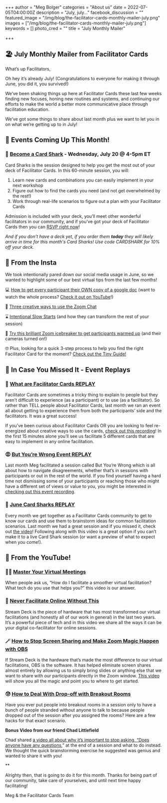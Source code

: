 +++
author = "Meg Bolger"
categories = "About us"
date = 2022-07-05T04:00:00Z
description = "July, july..."
facebook_discussion = ""
featured_image = "/img/blog/the-facilitator-cards-monthly-mailer-july.png"
images = ["/img/blog/the-facilitator-cards-monthly-mailer-july.png"]
keywords = []
photo_cred = ""
title = "July Monthly Mailer"

+++
## 🏖 **July Monthly Mailer from Facilitator Cards**

What’s up Facilitators,

Oh hey it’s already July! (Congratulations to everyone for making it through June, you did it, you survived!)

We’ve been shaking things up here at Facilitator Cards these last few weeks finding new focuses, honing new routines and systems, and continuing our efforts to make the world a better more communicative place through facilitation education.

We’ve got some things to share about last month plus we want to let you in on what we’re getting up to in July!

## **📆 Events Coming Up This Month!**

### **🦈** [**Become a Card Shark**](https://lu.ma/cardsharks) **- Wednesday, July 20 @ 4-5pm ET**

Card Sharks is the session designed to help you get the most out of your deck of Facilitator Cards. In this 60-minute session, you will:

1. Learn new cards and combinations you can easily implement in your next workshop
2. Figure out how to find the cards you need (and not get overwhelmed by the rest!)
3. Work through real-life scenarios to figure out a plan with your Facilitator Cards

Admission is included with your deck, you’ll meet other wonderful facilitators in our community, and if you’ve got your deck of Facilitator Cards then you can [RSVP right now](https://lu.ma/cardsharks)!

_And if you don’t have a deck yet, if you order them **today** they will likely arrive in time for this month's Card Sharks! Use code CARDSHARK for 10% off your deck._

## **📸 From the Insta**

We took intentionally pared down our social media usage in June, so we wanted to highlight some of our best virtual tips from the last few months!

💻 [How to get every participant their OWN copy of a google doc](https://www.instagram.com/p/CZcXgD8Ju8S/) (want to watch the whole process? [Check it out on YouTube](https://youtu.be/PiV00CbAL1Y)!)

💬 [Three creative ways to use the Zoom Chat](https://www.instagram.com/p/CbP2UUELuvo/)

⌛️ [Intentional Slow Starts](https://www.instagram.com/p/CdqUapUrHL2/) (and how they can transform the rest of your session)

🙈 [Try this brilliant Zoom icebreaker to get participants warmed up](https://www.instagram.com/p/CfZMI-rLAGH/) (and their cameras turned on!)

🤓 Plus, looking for a quick 3-step process to help you find the right Facilitator Card for the moment? [Check out the Tiny Guide!](https://www.instagram.com/p/CY6rUQHrzbB/)

## **👀 In Case You Missed It - Event Replays**

### 🙋 [What are Facilitator Cards REPLAY](https://youtu.be/FoeDBmF61x0)

Facilitator Cards are sometimes a tricky thing to explain to people but they aren’t difficult to experience (as a participant) or to use (as a facilitator). So rather than TELL people about Facilitator Cards, last month we ran an event all about getting to experience them from both the participants’ side and the facilitators. It was a great success!

If you’ve been curious about Facilitator Cards OR you are looking to feel re-energized about creative ways to use the cards, [check out this recording](https://youtu.be/FoeDBmF61x0)! In the first 15 minutes alone you’ll see us facilitate 5 different cards that are easy to implement in any online facilitation.

### 😡 [But You’re Wrong Event REPLAY](https://youtu.be/9OpgSusIGlE)

Last month Meg facilitated a session called But You’re Wrong which is all about how to navigate disagreements, whether that’s in sessions with participants or out in the rest of the world. If you find yourself having a hard time not dismissing some of your participants or reaching those who might have a different set of views or value to you, you might be interested in [checking out this event recording](https://youtu.be/9OpgSusIGlE).

### 🦈 [June Card Sharks REPLAY](https://youtu.be/x6rnpnNHc1Q)

Every month we get together as a Facilitator Cards community to get to know our cards and use them to brainstorm ideas for common facilitation scenarios. Last month we had a great session and if you missed it, check out [the video](https://youtu.be/x6rnpnNHc1Q)! Following along with this video is a great option if you can’t make it to a live Card Shark session (or want a preview of what to expect when you come!).

## **🔴 From the YouTube!**

### 🧑‍💻 [Master Your Virtual Meetings](https://youtu.be/FlOdpzAidfA)

When people ask us, “How do I facilitate a smoother virtual facilitation? What tech do you use that helps you?” this video is our answer.

### 🧰 [Never Facilitate Online Without This](https://youtu.be/uu9zbZkIKcI)

Stream Deck is the piece of hardware that has most transformed our virtual facilitations (and honestly all of our work in general) in the last two years. It’s a powerful piece of tech and in this video we share all the ways it can be your digital co-facilitator for online sessions.

### 🪄 [How to Stop Screen Sharing and Make Zoom Magic Happen with OBS](https://youtu.be/wW1E4PtDz9k)

If Stream Deck is the hardware that’s made the most difference to our virtual facilitations, OBS is the software. It has helped eliminate screen shares almost entirely by allowing us to simply bring slides or anything else that we want to share with our participants directly in the Zoom window. [This video](https://youtu.be/wW1E4PtDz9k) will show you all the magic and point you to where to get started.

### 😰 [How to Deal With Drop-off with Breakout Rooms](https://youtu.be/6h787c--0WQ)

Have you ever put people into breakout rooms in a session only to have a bunch of people stranded without anyone to talk to because people dropped out of the session after you assigned the rooms? Here are a few hacks for that exact scenario.

**Bonus Video from our friend Chad Littlefield**

Chad shared [a video all about why it’s important to stop asking, “Does anyone have any questions](https://www.youtube.com/watch?v=UP0rvhHuihA),” at the end of a session and what to do instead. We thought the quick brainstorming exercise he suggested was genius and wanted to share it with you!

\**

Alrighty then, that is going to do it for this month. Thanks for being part of our community, take care of yourselves, and until next time happy facilitating!

Meg & the Facilitator Cards Team